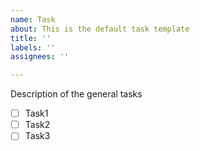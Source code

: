 ```yaml
---
name: Task
about: This is the default task template
title: ''
labels: ''
assignees: ''

---
```


Description of the general tasks

- [ ] Task1
- [ ] Task2
- [ ] Task3
